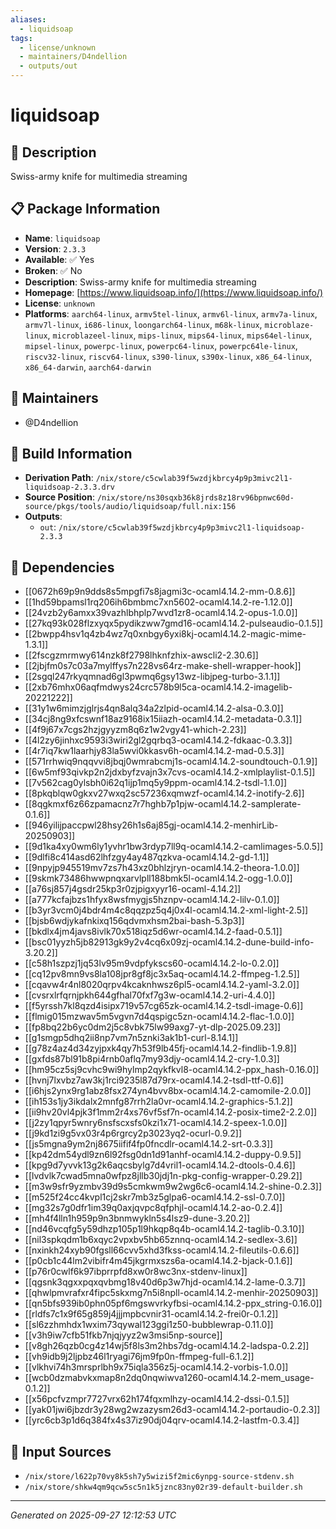 ```yaml
---
aliases:
  - liquidsoap
tags:
  - license/unknown
  - maintainers/D4ndellion
  - outputs/out
---
```


# liquidsoap

## 📝 Description

Swiss-army knife for multimedia streaming

## 📋 Package Information

- **Name**: `liquidsoap`
- **Version**: `2.3.3`
- **Available**: ✅ Yes
- **Broken**: ✅ No
- **Description**: Swiss-army knife for multimedia streaming
- **Homepage**: [https://www.liquidsoap.info/](https://www.liquidsoap.info/)
- **License**: `unknown`
- **Platforms**: `aarch64-linux`, `armv5tel-linux`, `armv6l-linux`, `armv7a-linux`, `armv7l-linux`, `i686-linux`, `loongarch64-linux`, `m68k-linux`, `microblaze-linux`, `microblazeel-linux`, `mips-linux`, `mips64-linux`, `mips64el-linux`, `mipsel-linux`, `powerpc-linux`, `powerpc64-linux`, `powerpc64le-linux`, `riscv32-linux`, `riscv64-linux`, `s390-linux`, `s390x-linux`, `x86_64-linux`, `x86_64-darwin`, `aarch64-darwin`
## 👥 Maintainers

- @D4ndellion


## 🔧 Build Information

- **Derivation Path**: `/nix/store/c5cwlab39f5wzdjkbrcy4p9p3mivc2l1-liquidsoap-2.3.3.drv`
- **Source Position**: `/nix/store/ns30sqxb36k8jrds8z18rv96bpnwc60d-source/pkgs/tools/audio/liquidsoap/full.nix:156`
- **Outputs**:
  - `out`:  `/nix/store/c5cwlab39f5wzdjkbrcy4p9p3mivc2l1-liquidsoap-2.3.3`

## 🔗 Dependencies

- [[0672h69p9n9dds8s5mpgfi7s8jagmi3c-ocaml4.14.2-mm-0.8.6]]
- [[1hd59bpamsl1rq206ih6bmbmc7xn5602-ocaml4.14.2-re-1.12.0]]
- [[24vzb2y6amxx39vazhlbhplp7wvd1zr8-ocaml4.14.2-opus-1.0.0]]
- [[27kq93k028flzxyqx5pydikzww7gmd16-ocaml4.14.2-pulseaudio-0.1.5]]
- [[2bwpp4hsv1q4zb4wz7q0xnbgy6yxi8kj-ocaml4.14.2-magic-mime-1.3.1]]
- [[2fscgzmrmwy614nzk8f2798lhknfzhix-awscli2-2.30.6]]
- [[2jbjfm0s7c03a7mylffys7n228vs64rz-make-shell-wrapper-hook]]
- [[2sgql247rkyqmnad6gl3pwmq6gsy13wz-libjpeg-turbo-3.1.1]]
- [[2xb76mhx06aqfmdwys24crc578b9l5ca-ocaml4.14.2-imagelib-20221222]]
- [[31y1w6mimzjglrjs4qn8alq34a2zlpid-ocaml4.14.2-alsa-0.3.0]]
- [[34cj8ng9xfcswnf18az9168ix15iiazh-ocaml4.14.2-metadata-0.3.1]]
- [[4f9j67x7cgs2hzjgyyzm8q6z1w2vgy41-which-2.23]]
- [[4l2zy6jinhxc9593i3wiri2gl2gqrbq3-ocaml4.14.2-fdkaac-0.3.3]]
- [[4r7iq7kw1laarhjy83la5wvi0kkasv6h-ocaml4.14.2-mad-0.5.3]]
- [[571rrhwiq9nqqvvi8jbqj0wmrabcmj1s-ocaml4.14.2-soundtouch-0.1.9]]
- [[6w5mf93qivkp2n2jdxbyfzvajn3x7cvs-ocaml4.14.2-xmlplaylist-0.1.5]]
- [[7v562cag0ylsbh0i62q1ijp1mq5y9ppm-ocaml4.14.2-tsdl-1.1.0]]
- [[8pkqblqw0gkxv27wxq2sc57236xqmwzf-ocaml4.14.2-inotify-2.6]]
- [[8qgkmxf6z66zpamacnz7r7hghb7p1pjw-ocaml4.14.2-samplerate-0.1.6]]
- [[946yilijpaccpwl28hsy26h1s6aj85gj-ocaml4.14.2-menhirLib-20250903]]
- [[9d1ka4xy0wm6ly1yvhr1bw3rdyp7ll9q-ocaml4.14.2-camlimages-5.0.5]]
- [[9dlfi8c414asd62lhfzgy4ay487qzkva-ocaml4.14.2-gd-1.1]]
- [[9npyjp945519mv7zs7h43xz0bhlzjryn-ocaml4.14.2-theora-1.0.0]]
- [[9skmk73486hwwpnqxarvlpll188bmk5l-ocaml4.14.2-ogg-1.0.0]]
- [[a76sj857j4gsdr25kp3r0zjpigxyyr16-ocaml-4.14.2]]
- [[a777kcfajbzs1hfyx8wsfmygjs5hznpv-ocaml4.14.2-lilv-0.1.0]]
- [[b3yr3vcm0j4bdr4m4c8qqzpz5q4j0x4l-ocaml4.14.2-xml-light-2.5]]
- [[bjsb6wdjykafnkixq156qdvmxhsm2bai-bash-5.3p3]]
- [[bkdlx4jm4javs8ivlk70x518iqz5d6wr-ocaml4.14.2-faad-0.5.1]]
- [[bsc01yyzh5jb82913gk9y2v4cq6x09zj-ocaml4.14.2-dune-build-info-3.20.2]]
- [[c58h1szpzj1jq53lv95m9vdpfykscs60-ocaml4.14.2-lo-0.2.0]]
- [[cq12pv8mn9vs8la108jpr8gf8jc3x5aq-ocaml4.14.2-ffmpeg-1.2.5]]
- [[cqavw4r4nl8020qrpv4kcaknhwsz6pl5-ocaml4.14.2-yaml-3.2.0]]
- [[cvsrxlrfqrnjpkh644gfhal70fxf7g3w-ocaml4.14.2-uri-4.4.0]]
- [[f5yrssh7kl8qzd4isipx719v57cg65zk-ocaml4.14.2-tsdl-image-0.6]]
- [[flmig015mzwav5m5vgvn7d4qspigc5zn-ocaml4.14.2-flac-1.0.0]]
- [[fp8bq22b6yc0dm2j5c8vbk75lw99axg7-yt-dlp-2025.09.23]]
- [[g1smgp5dhq2ii8np7vm7n5znki3ak1b1-curl-8.14.1]]
- [[g78z4az4d34zyjpxk4qy7h53f9lb45fj-ocaml4.14.2-findlib-1.9.8]]
- [[gxfds87bl91b8pi4rnb0aflq7my93djy-ocaml4.14.2-cry-1.0.3]]
- [[hm95cz5sj9cvhc9wi9hylmp2qykfkvl8-ocaml4.14.2-ppx_hash-0.16.0]]
- [[hvnj7lxvbz7aw3kj1rci9235l87d79rx-ocaml4.14.2-tsdl-ttf-0.6]]
- [[i6hjs2ynx9rg1abz8fsx274yn4bvv8bx-ocaml4.14.2-camomile-2.0.0]]
- [[ih153s1jy3ikdalx2mnfg87rrh2la0vr-ocaml4.14.2-graphics-5.1.2]]
- [[ii9hv20vl4pjk3f1mm2r4xs76vf5sf7n-ocaml4.14.2-posix-time2-2.2.0]]
- [[j2zy1qpyr5wnry6nsfscxsfs0kzi1x71-ocaml4.14.2-speex-1.0.0]]
- [[j9kd1zi9g5vx03r4p6rgrcy2p3023yq2-ocurl-0.9.2]]
- [[js5mgna9ym2nj8675iifif4fp0fncdlr-ocaml4.14.2-srt-0.3.3]]
- [[kp42dm54ydl9zn6l92fsg0dn1d91anhf-ocaml4.14.2-duppy-0.9.5]]
- [[kpg9d7yvvk13g2k6aqcsbylg7d4vril1-ocaml4.14.2-dtools-0.4.6]]
- [[lvdvlk7cwad5mna0wfpz8jllb30jdj1n-pkg-config-wrapper-0.29.2]]
- [[m3w9sfr9yzmbv39d9s5cmkwm9w2wg6c6-ocaml4.14.2-shine-0.2.3]]
- [[m525f24cc4kvpl1cj2skr7mb3z5glpa6-ocaml4.14.2-ssl-0.7.0]]
- [[mg32s7g0dfr1im39q0axjqvpc8qfphjl-ocaml4.14.2-ao-0.2.4]]
- [[mh4f4lln1h959p9n3bnmwykln5s4lsz9-dune-3.20.2]]
- [[nd46vcqfg5y59dhzp105p1l9hkqp8q4b-ocaml4.14.2-taglib-0.3.10]]
- [[nil3spkqdm1b6xqyc2vpxbv5hb65znnq-ocaml4.14.2-sedlex-3.6]]
- [[nxinkh24xyb90fgsll66cvv5xhd3fkss-ocaml4.14.2-fileutils-0.6.6]]
- [[p0cb1c44lm2vibifr4m45jkgrmxszs6a-ocaml4.14.2-bjack-0.1.6]]
- [[p76r0cwlf6k97ibprrpfd8xw0r8wc3nx-stdenv-linux]]
- [[qgsnk3qgxxpqxqvbmg18v40d6p3w7hjd-ocaml4.14.2-lame-0.3.7]]
- [[qhwlpmvrafxr4fipc5skxmg7n5i8npll-ocaml4.14.2-menhir-20250903]]
- [[qn5bfs939ib0phn05pf6mgswvrkyfbsi-ocaml4.14.2-ppx_string-0.16.0]]
- [[rldfs7c1x9f65g859j4jjjmpbcvnir31-ocaml4.14.2-frei0r-0.1.2]]
- [[sl6zzhmhdx1wxim73qywal123ggi1z50-bubblewrap-0.11.0]]
- [[v3h9iw7cfb51fkb7njqjyyz2w3msi5np-source]]
- [[v8gh26qzb0cg4z14wj5f8ls3m2hbs7dg-ocaml4.14.2-ladspa-0.2.2]]
- [[vh9idb9j2ljpbz46l1ryagi76jm9fp0n-ffmpeg-full-6.1.2]]
- [[vlkhvi74h3mrsprlbh9x75iqla356z5j-ocaml4.14.2-vorbis-1.0.0]]
- [[wcb0dzmabvkxmap8n2dq0nqwiwva1260-ocaml4.14.2-mem_usage-0.1.2]]
- [[x56pcfvzmpr7727vrx62h174fqxmlhzy-ocaml4.14.2-dssi-0.1.5]]
- [[yak01jwi6jbzdr3y28wg2wzazysm26d3-ocaml4.14.2-portaudio-0.2.3]]
- [[yrc6cb3p1d6q384fx4s37iz90dj04qrv-ocaml4.14.2-lastfm-0.3.4]]

## 📁 Input Sources

- `/nix/store/l622p70vy8k5sh7y5wizi5f2mic6ynpg-source-stdenv.sh`
- `/nix/store/shkw4qm9qcw5sc5n1k5jznc83ny02r39-default-builder.sh`

---
*Generated on 2025-09-27 12:12:53 UTC*
